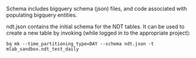 Schema includes bigquery schema (json) files, and code associated with
populating bigquery entities.

ndt.json contains the initial schema for the NDT tables.  It can be used to
create a new table by invoking (while logged in to the appropriate project):

    bq mk --time_partitioning_type=DAY --schema ndt.json -t mlab_sandbox.ndt_test_daily



